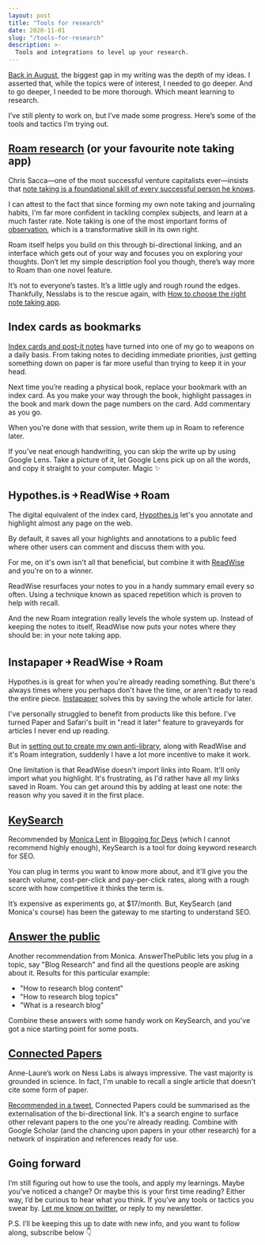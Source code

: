 ```yaml
---
layout: post
title: "Tools for research"
date: 2020-11-01
slug: "/tools-for-research"
description: >-
  Tools and integrations to level up your research.
---
```


[Back in August](https://rdjpalmer.com/week-33-2020#on-writing), the biggest gap in my writing was the depth of my ideas. I asserted that, while the topics were of interest, I needed to go deeper. And to go deeper, I needed to be more thorough. Which meant learning to research.

I’ve still plenty to work on, but I’ve made some progress. Here’s some of the tools and tactics I’m trying out.

## <a href="https://roamresearch.com/" target="_blank" rel="noopener noreferrer">Roam research</a> (or your favourite note taking app)

Chris Sacca—one of the most successful venture capitalists ever—insists that <a href="https://twitter.com/sacca/status/1134128910004772869?s=20" target="_blank" rel="noopener noreferrer">note taking is a foundational skill of every successful person he knows</a>.

I can attest to the fact that since forming my own note taking and journaling habits, I'm far more confident in tackling complex subjects, and learn at a much faster rate. Note taking is one of the most important forms of <a href="https://rdjpalmer.com/week-39-2020-observation-is-my-superpower" target="_blank" rel="noopener noreferrer">observation</a>, which is a transformative skill in its own right.

Roam itself helps you build on this through bi-directional linking, and an interface which gets out of your way and focuses you on exploring your thoughts. Don’t let my simple description fool you though, there’s way more to Roam than one novel feature.

It’s not to everyone’s tastes. It’s a little ugly and rough round the edges. Thankfully, Nesslabs is to the rescue again, with <a href="https://nesslabs.com/how-to-choose-the-right-note-taking-app" target="_blank" rel="noopener noreferrer">How to choose the right note taking app</a>.

## Index cards as bookmarks

<a href="https://rdjpalmer.com/week-33-2020" target="_blank" rel="noopener noreferrer">Index cards and post-it notes</a> have turned into one of my go to weapons on a daily basis. From taking notes to deciding immediate priorities, just getting something down on paper is far more useful than trying to keep it in your head.

Next time you’re reading a physical book, replace your bookmark with an index card. As you make your way through the book, highlight passages in the book and mark down the page numbers on the card. Add commentary as you go.

When you're done with that session, write them up in Roam to reference later.

If you’ve neat enough handwriting, you can skip the write up by using Google Lens. Take a picture of it, let Google Lens pick up on all the words, and copy it straight to your computer. Magic ✨

## Hypothes.is ￫ ReadWise ￫ Roam

The digital equivalent of the index card, <a href="https://web.hypothes.is/" target="_blank" rel="noopener noreferrer">Hypothes.is</a> let's you annotate and highlight almost any page on the web.

By default, it saves all your highlights and annotations to a public feed where other users can comment and discuss them with you.

For me, on it's own isn't all that beneficial, but combine it with <a href="https://readwise.io/" target="_blank" rel="noopener noreferrer">ReadWise</a> and you're on to a winner.

ReadWise resurfaces your notes to you in a handy summary email every so often. Using a technique known as spaced repetition which is proven to help with recall.

And the new Roam integration really levels the whole system up. Instead of keeping the notes to itself, ReadWise now puts your notes where they should be: in your note taking app.

## Instapaper ￫ ReadWise ￫ Roam

Hypothes.is is great for when you're already reading something. But there's always times where you perhaps don't have the time, or aren't ready to read the entire piece. <a href="https://www.instapaper.com/" target="_blank" rel="noopener noreferrer">Instapaper</a> solves this by saving the whole article for later.

I've personally struggled to benefit from products like this before. I've turned Paper and Safari's built in "read it later" feature to graveyards for articles I never end up reading.

But in [setting out to create my own anti-library](https://rdjpalmer.com/week-39-2020-observation-is-my-superpower#applying-my-observations), along with ReadWise and it's Roam integration, suddenly I have a lot more incentive to make it work.

One limitation is that ReadWise doesn't import links into Roam. It'll only import what you highlight. It's frustrating, as I'd rather have all my links saved in Roam. You can get around this by adding at least one note: the reason why you saved it in the first place.

## <a href="https://www.keysearch.co/" target="_blank" rel="noopener noreferrer">KeySearch</a>

Recommended by <a href="https://monicalent.com/" target="_blank" rel="noopener noreferrer">Monica Lent</a> in <a href="https://bloggingfordevs.com/" target="_blank" rel="noopener noreferrer">Blogging for Devs</a> (which I cannot recommend highly enough), KeySearch is a tool for doing keyword research for SEO.

You can plug in terms you want to know more about, and it'll give you the search volume, cost-per-click and pay-per-click rates, along with a rough score with how competitive it thinks the term is.

It’s expensive as experiments go, at $17/month. But, KeySearch (and Monica's course) has been the gateway to me starting to understand SEO.

## <a href="https://answerthepublic.com/" target="_blank" rel="noopener noreferrer">Answer the public</a>

Another recommendation from Monica. AnswerThePublic lets you plug in a topic, say "Blog Research" and find all the questions people are asking about it. Results for this particular example:

- "How to research blog content"
- "How to research blog topics"
- "What is a research blog"

Combine these answers with some handy work on KeySearch, and you've got a nice starting point for some posts.

## <a href="https://www.connectedpapers.com/" target="_blank" rel="noopener noreferrer">Connected Papers</a>

Anne-Laure’s work on Ness Labs is always impressive. The vast majority is grounded in science. In fact, I'm unable to recall a single article that doesn't cite some form of paper.

<a href="https://twitter.com/anthilemoon/status/1312452805324496896?s=20" target="_blank" rel="noopener noreferrer">Recommended in a tweet</a>, Connected Papers could be summarised as the externalisation of the bi-directional link. It's a search engine to surface other relevant papers to the one you're already reading. Combine with Google Scholar (and the chancing upon papers in your other research) for a network of inspiration and references ready for use.

## Going forward

I’m still figuring out how to use the tools, and apply my learnings. Maybe you’ve noticed a change? Or maybe this is your first time reading? Either way, I’d be curious to hear what you think. If you’ve any tools or tactics you swear by. <a href="https://twitter.com/rdjpalmer" target="_blank" rel="noopener noreferrer">Let me know on twitter</a>, or reply to my newsletter.

P.S. I’ll be keeping this up to date with new info, and you want to follow along, subscribe below 👇
